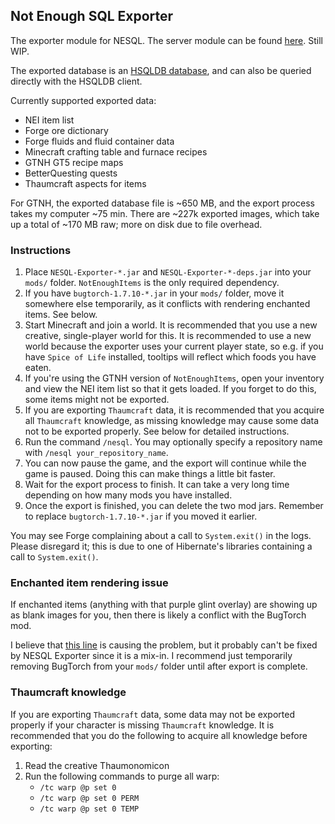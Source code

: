 ## Not Enough SQL Exporter

The exporter module for NESQL. The server module can be found
[here](https://github.com/D-Cysteine/nesql-server). Still WIP.

The exported database is an
[HSQLDB database](http://hsqldb.org/), and can also be queried directly with the
HSQLDB client.

Currently supported exported data:

* NEI item list
* Forge ore dictionary
* Forge fluids and fluid container data
* Minecraft crafting table and furnace recipes
* GTNH GT5 recipe maps
* BetterQuesting quests
* Thaumcraft aspects for items

For GTNH, the exported database file is ~650 MB, and the export process takes my
computer ~75 min. There are ~227k exported images, which take up a total of
~170 MB raw; more on disk due to file overhead.

### Instructions

1. Place `NESQL-Exporter-*.jar` and `NESQL-Exporter-*-deps.jar` into your
   `mods/` folder. `NotEnoughItems` is the only required dependency.
2. If you have `bugtorch-1.7.10-*.jar` in your `mods/` folder, move it somewhere
   else temporarily, as it conflicts with rendering enchanted items. See below.
3. Start Minecraft and join a world. It is recommended that you use a new
   creative, single-player world for this. It is recommended to use a new world
   because the exporter uses your current player state, so e.g. if you have
   `Spice of Life` installed, tooltips will reflect which foods you have eaten.
4. If you're using the GTNH version of `NotEnoughItems`, open your inventory and
   view the NEI item list so that it gets loaded. If you forget to do this, some
   items might not be exported.
5. If you are exporting `Thaumcraft` data, it is recommended that you acquire
   all `Thaumcraft` knowledge, as missing knowledge may cause some data not to
   be exported properly. See below for detailed instructions.
6. Run the command `/nesql`. You may optionally specify a repository name with
   `/nesql your_repository_name`.
7. You can now pause the game, and the export will continue while the game is
   paused. Doing this can make things a little bit faster.
8. Wait for the export process to finish. It can take a very long time depending
   on how many mods you have installed.
9. Once the export is finished, you can delete the two mod jars. Remember to
   replace `bugtorch-1.7.10-*.jar` if you moved it earlier.

You may see Forge complaining about a call to `System.exit()` in the logs.
Please disregard it; this is due to one of Hibernate's libraries containing a
call to `System.exit()`.

### Enchanted item rendering issue

If enchanted items (anything with that purple glint overlay) are showing up as
blank images for you, then there is likely a conflict with the BugTorch mod.

I believe that
[this line](https://github.com/GTNewHorizons/BugTorch/blob/adec7fb0d48f499344cb9f4cf9c2f597b6ddb687/src/main/java/jss/bugtorch/mixins/minecraft/client/renderer/entity/MixinItemRenderer.java)
is causing the problem, but it probably can't be fixed by NESQL Exporter since
it is a mix-in. I recommend just temporarily removing BugTorch from your `mods/`
folder until after export is complete.

### Thaumcraft knowledge

If you are exporting `Thaumcraft` data, some data may not be exported properly
if your character is missing `Thaumcraft` knowledge. It is recommended that you
do the following to acquire all knowledge before exporting:

1. Read the creative Thaumonomicon
2. Run the following commands to purge all warp:
   * `/tc warp @p set 0`
   * `/tc warp @p set 0 PERM`
   * `/tc warp @p set 0 TEMP`
